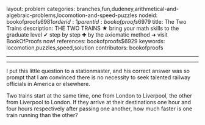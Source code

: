 layout: problem
categories: branches,fun,dudeney,arithmetical-and-algebraic-problems,locomotion-and-speed-puzzles
nodeid: bookofproofs$6981
orderid: 1
parentid: bookofproofs$6979
title: The Two Trains
description: THE TWO TRAINS ★ bring your math skills to the graduate level ✔ step by step ✚ by the axiomatic method ➜ visit BookOfProofs now!
references: bookofproofs$6929
keywords: locomotion,puzzles,speed,solution
contributors: bookofproofs

---


---

I put this little question to a stationmaster, and his correct answer was so prompt that I am convinced there is no necessity to seek talented railway officials in America or elsewhere.

Two trains start at the same time, one from London to Liverpool, the other from Liverpool to London. If they arrive at their destinations one hour and four hours respectively after passing one another, how much faster is one train running than the other?
